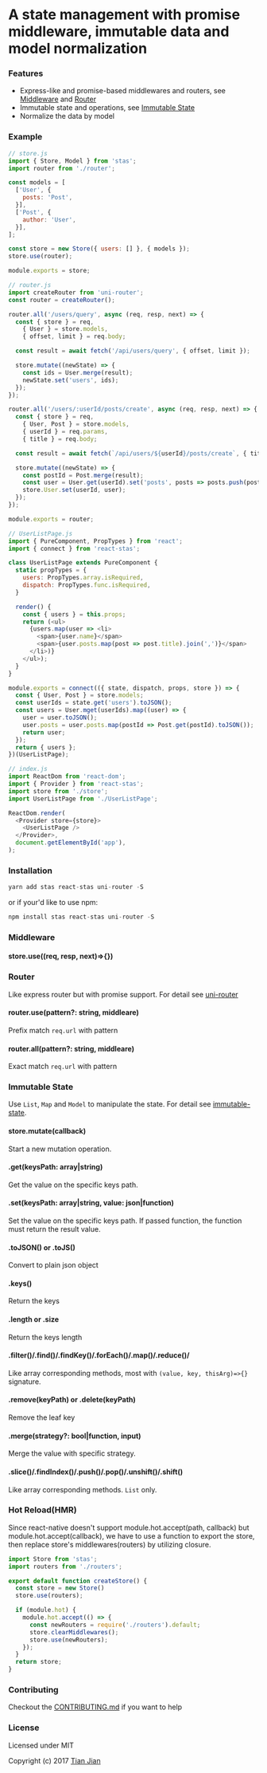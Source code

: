 A state management with promise middleware, immutable data and model normalization
=================================

### Features
* Express-like and promise-based middlewares and routers, see [Middleware](#middleware) and [Router](#router)
* Immutable state and operations, see [Immutable State](#immutable-state)
* Normalize the data by model

### Example
```js
// store.js
import { Store, Model } from 'stas';
import router from './router';

const models = [
  ['User', {
    posts: 'Post',
  }],
  ['Post', {
    author: 'User',
  }],
];

const store = new Store({ users: [] }, { models });
store.use(router);

module.exports = store;

// router.js
import createRouter from 'uni-router';
const router = createRouter();

router.all('/users/query', async (req, resp, next) => {
  const { store } = req,
    { User } = store.models,
    { offset, limit } = req.body;

  const result = await fetch('/api/users/query', { offset, limit });

  store.mutate((newState) => {
    const ids = User.merge(result);
    newState.set('users', ids);
  });
});

router.all('/users/:userId/posts/create', async (req, resp, next) => {
  const { store } = req,
    { User, Post } = store.models,
    { userId } = req.params,
    { title } = req.body;

  const result = await fetch(`/api/users/${userId}/posts/create`, { title });

  store.mutate((newState) => {
    const postId = Post.merge(result);
    const user = User.get(userId).set('posts', posts => posts.push(postId));
    store.User.set(userId, user);
  });
});

module.exports = router;

// UserListPage.js
import { PureComponent, PropTypes } from 'react';
import { connect } from 'react-stas';

class UserListPage extends PureComponent {
  static propTypes = {
    users: PropTypes.array.isRequired,
    dispatch: PropTypes.func.isRequired,
  }

  render() {
    const { users } = this.props;
    return (<ul>
      {users.map(user => <li>
        <span>{user.name}</span>
        <span>{user.posts.map(post => post.title).join(',')}</span>
      </li>)}
    </ul>);
  }
}

module.exports = connect(({ state, dispatch, props, store }) => {
  const { User, Post } = store.models;
  const userIds = state.get('users').toJSON();
  const users = User.mget(userIds).map((user) => {
    user = user.toJSON();
    user.posts = user.posts.map(postId => Post.get(postId).toJSON());
    return user;
  });
  return { users };
})(UserListPage);

// index.js
import ReactDom from 'react-dom';
import { Provider } from 'react-stas';
import store from './store';
import UserListPage from './UserListPage';

ReactDom.render(
  <Provider store={store}>
    <UserListPage />
  </Provider>,
  document.getElementById('app'),
);

```

### Installation
```js
yarn add stas react-stas uni-router -S
```
or if your'd like to use npm:
```js
npm install stas react-stas uni-router -S
```

### Middleware

#### store.use((req, resp, next)=>{})

### Router
Like express router but with promise support. For detail see [uni-router](https://github.com/tianjianchn/midd/tree/master/packages/uni-router)

#### router.use(pattern?: string, middleare)
Prefix match `req.url` with pattern

#### router.all(pattern?: string, middleare)
Exact match `req.url` with pattern

### Immutable State
Use `List`, `Map` and `Model` to manipulate the state. For detail see [immutable-state](/packages/immutable-state).

#### store.mutate(callback)
Start a new mutation operation. 

#### .get(keysPath: array|string)
Get the value on the specific keys path. 

#### .set(keysPath: array|string, value: json|function)
Set the value on the specific keys path. If passed function, the function must return the result value.

#### .toJSON() or .toJS()
Convert to plain json object

#### .keys()
Return the keys

#### .length or .size
Return the keys length

#### .filter()/.find()/.findKey()/.forEach()/.map()/.reduce()/
Like array corresponding methods, most with `(value, key, thisArg)=>{}` signature.

#### .remove(keyPath) or .delete(keyPath)
Remove the leaf key

#### .merge(strategy?: bool|function, input)
Merge the value with specific strategy. 

#### .slice()/.findIndex()/.push()/.pop()/.unshift()/.shift()
Like array corresponding methods. `List` only.

### Hot Reload(HMR)
Since react-native doesn't support module.hot.accept(path, callback) but module.hot.accept(callback), we have to use a function to export the store, then replace store's middlewares(routers) by utilizing closure.
```js
import Store from 'stas';
import routers from './routers';

export default function createStore() {
  const store = new Store()
  store.use(routers);

  if (module.hot) {
    module.hot.accept(() => {
      const newRouters = require('./routers').default;
      store.clearMiddlewares();
      store.use(newRouters);
    });
  }
  return store;
}
```

### Contributing
Checkout the [CONTRIBUTING.md](/CONTRIBUTING.md) if you want to help

### License
Licensed under MIT

Copyright (c) 2017 [Tian Jian](https://github.com/tianjianchn)
